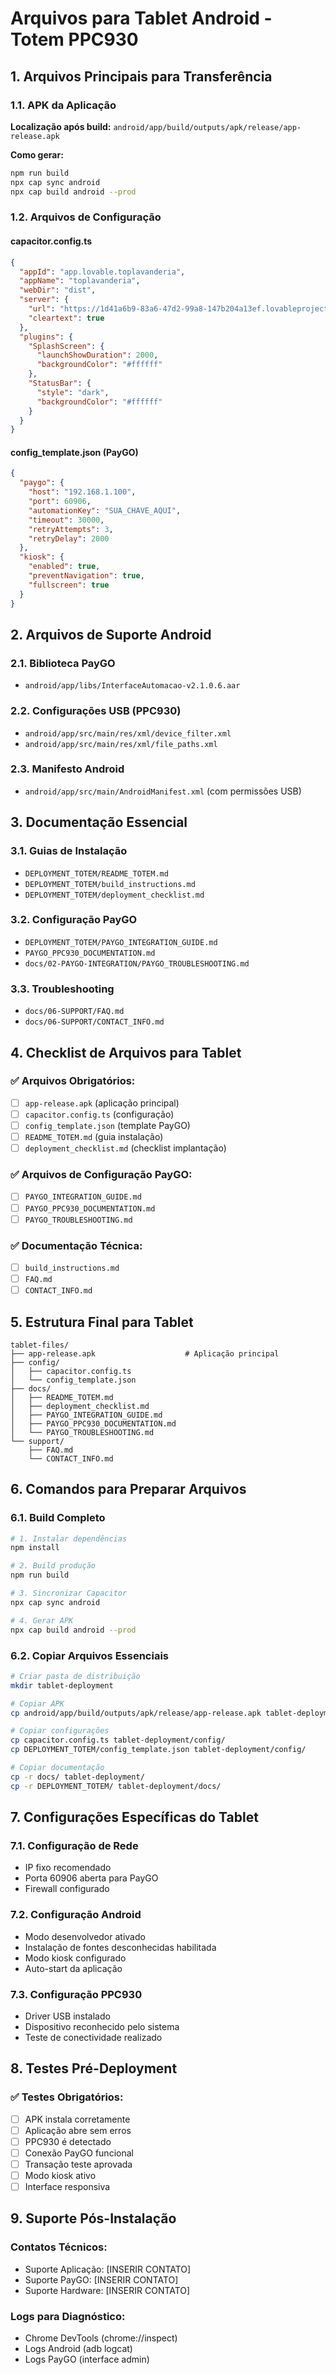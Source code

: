 # Arquivos para Tablet Android - Totem PPC930

## 1. Arquivos Principais para Transferência

### 1.1. APK da Aplicação
**Localização após build:** `android/app/build/outputs/apk/release/app-release.apk`

**Como gerar:**
```bash
npm run build
npx cap sync android
npx cap build android --prod
```

### 1.2. Arquivos de Configuração

#### capacitor.config.ts
```json
{
  "appId": "app.lovable.toplavanderia",
  "appName": "toplavanderia",
  "webDir": "dist",
  "server": {
    "url": "https://1d41a6b9-83a6-47d2-99a8-147b204a13ef.lovableproject.com?forceHideBadge=true",
    "cleartext": true
  },
  "plugins": {
    "SplashScreen": {
      "launchShowDuration": 2000,
      "backgroundColor": "#ffffff"
    },
    "StatusBar": {
      "style": "dark",
      "backgroundColor": "#ffffff"
    }
  }
}
```

#### config_template.json (PayGO)
```json
{
  "paygo": {
    "host": "192.168.1.100",
    "port": 60906,
    "automationKey": "SUA_CHAVE_AQUI",
    "timeout": 30000,
    "retryAttempts": 3,
    "retryDelay": 2000
  },
  "kiosk": {
    "enabled": true,
    "preventNavigation": true,
    "fullscreen": true
  }
}
```

## 2. Arquivos de Suporte Android

### 2.1. Biblioteca PayGO
- `android/app/libs/InterfaceAutomacao-v2.1.0.6.aar`

### 2.2. Configurações USB (PPC930)
- `android/app/src/main/res/xml/device_filter.xml`
- `android/app/src/main/res/xml/file_paths.xml`

### 2.3. Manifesto Android
- `android/app/src/main/AndroidManifest.xml` (com permissões USB)

## 3. Documentação Essencial

### 3.1. Guias de Instalação
- `DEPLOYMENT_TOTEM/README_TOTEM.md`
- `DEPLOYMENT_TOTEM/build_instructions.md`
- `DEPLOYMENT_TOTEM/deployment_checklist.md`

### 3.2. Configuração PayGO
- `DEPLOYMENT_TOTEM/PAYGO_INTEGRATION_GUIDE.md`
- `PAYGO_PPC930_DOCUMENTATION.md`
- `docs/02-PAYGO-INTEGRATION/PAYGO_TROUBLESHOOTING.md`

### 3.3. Troubleshooting
- `docs/06-SUPPORT/FAQ.md`
- `docs/06-SUPPORT/CONTACT_INFO.md`

## 4. Checklist de Arquivos para Tablet

### ✅ Arquivos Obrigatórios:
- [ ] `app-release.apk` (aplicação principal)
- [ ] `capacitor.config.ts` (configuração)
- [ ] `config_template.json` (template PayGO)
- [ ] `README_TOTEM.md` (guia instalação)
- [ ] `deployment_checklist.md` (checklist implantação)

### ✅ Arquivos de Configuração PayGO:
- [ ] `PAYGO_INTEGRATION_GUIDE.md`
- [ ] `PAYGO_PPC930_DOCUMENTATION.md`
- [ ] `PAYGO_TROUBLESHOOTING.md`

### ✅ Documentação Técnica:
- [ ] `build_instructions.md`
- [ ] `FAQ.md`
- [ ] `CONTACT_INFO.md`

## 5. Estrutura Final para Tablet

```
tablet-files/
├── app-release.apk                    # Aplicação principal
├── config/
│   ├── capacitor.config.ts
│   └── config_template.json
├── docs/
│   ├── README_TOTEM.md
│   ├── deployment_checklist.md
│   ├── PAYGO_INTEGRATION_GUIDE.md
│   ├── PAYGO_PPC930_DOCUMENTATION.md
│   └── PAYGO_TROUBLESHOOTING.md
└── support/
    ├── FAQ.md
    └── CONTACT_INFO.md
```

## 6. Comandos para Preparar Arquivos

### 6.1. Build Completo
```bash
# 1. Instalar dependências
npm install

# 2. Build produção
npm run build

# 3. Sincronizar Capacitor
npx cap sync android

# 4. Gerar APK
npx cap build android --prod
```

### 6.2. Copiar Arquivos Essenciais
```bash
# Criar pasta de distribuição
mkdir tablet-deployment

# Copiar APK
cp android/app/build/outputs/apk/release/app-release.apk tablet-deployment/

# Copiar configurações
cp capacitor.config.ts tablet-deployment/config/
cp DEPLOYMENT_TOTEM/config_template.json tablet-deployment/config/

# Copiar documentação
cp -r docs/ tablet-deployment/
cp -r DEPLOYMENT_TOTEM/ tablet-deployment/docs/
```

## 7. Configurações Específicas do Tablet

### 7.1. Configuração de Rede
- IP fixo recomendado
- Porta 60906 aberta para PayGO
- Firewall configurado

### 7.2. Configuração Android
- Modo desenvolvedor ativado
- Instalação de fontes desconhecidas habilitada
- Modo kiosk configurado
- Auto-start da aplicação

### 7.3. Configuração PPC930
- Driver USB instalado
- Dispositivo reconhecido pelo sistema
- Teste de conectividade realizado

## 8. Testes Pré-Deployment

### ✅ Testes Obrigatórios:
- [ ] APK instala corretamente
- [ ] Aplicação abre sem erros
- [ ] PPC930 é detectado
- [ ] Conexão PayGO funcional
- [ ] Transação teste aprovada
- [ ] Modo kiosk ativo
- [ ] Interface responsiva

## 9. Suporte Pós-Instalação

### Contatos Técnicos:
- Suporte Aplicação: [INSERIR CONTATO]
- Suporte PayGO: [INSERIR CONTATO]
- Suporte Hardware: [INSERIR CONTATO]

### Logs para Diagnóstico:
- Chrome DevTools (chrome://inspect)
- Logs Android (adb logcat)
- Logs PayGO (interface admin)